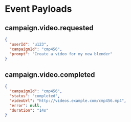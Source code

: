 # Event Payloads

## campaign.video.requested
```json
{
  "userId": "u123",
  "campaignId": "cmp456",
  "prompt": "Create a video for my new blender"
}
```

## campaign.video.completed
```json
{
  "campaignId": "cmp456",
  "status": "completed",
  "videoUrl": "http://videos.example.com/cmp456.mp4",
  "error": null,
  "duration": "14s"
}
```
